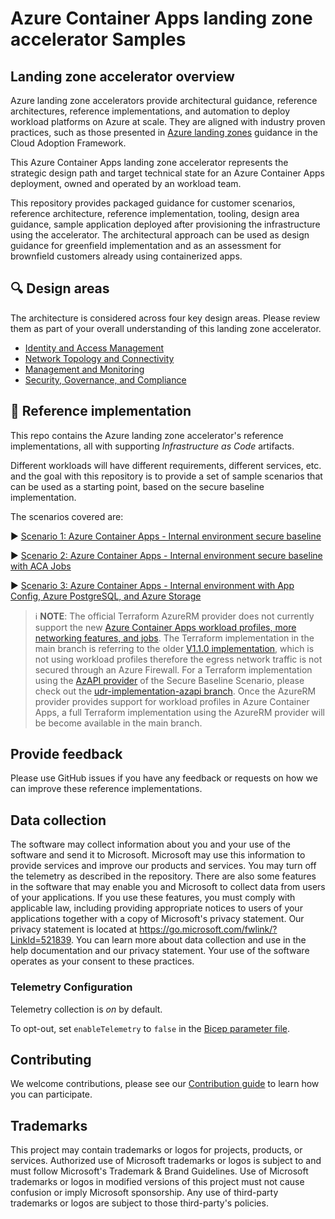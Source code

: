 # Azure Container Apps landing zone accelerator Samples

## Landing zone accelerator overview

Azure landing zone accelerators provide architectural guidance, reference architectures, reference implementations, and automation to deploy workload platforms on Azure at scale. They are aligned with industry proven practices, such as those presented in [Azure landing zones](https://learn.microsoft.com/azure/cloud-adoption-framework/ready/landing-zone/) guidance in the Cloud Adoption Framework.

This Azure Container Apps landing zone accelerator represents the strategic design path and target technical state for an Azure Container Apps deployment, owned and operated by an workload team.

This repository provides packaged guidance for customer scenarios, reference architecture, reference implementation, tooling, design area guidance, sample application deployed after provisioning the infrastructure using the accelerator. The architectural approach can be used as design guidance for greenfield implementation and as an assessment for brownfield customers already using containerized apps.

## :mag: Design areas

The architecture is considered across four key design areas. Please review them as part of your overall understanding of this landing zone accelerator.

- [Identity and Access Management](/docs/design-areas/identity.md)
- [Network Topology and Connectivity](/docs/design-areas/networking.md)
- [Management and Monitoring](/docs/design-areas/management.md)
- [Security, Governance, and Compliance](/docs/design-areas/security.md)

## :rocket: Reference implementation

This repo contains the Azure landing zone accelerator's reference implementations, all with supporting *Infrastructure as Code* artifacts.

Different workloads will have different requirements, different services, etc. and the goal with this repository is to provide a set of sample scenarios that can be used as a starting point, based on the secure baseline implementation.

The scenarios covered are:

:arrow_forward: [Scenario 1: Azure Container Apps - Internal environment secure baseline](scenarios/aca-internal/README.md)

:arrow_forward: [Scenario 2: Azure Container Apps - Internal environment secure baseline with ACA Jobs](scenarios/aca-internal/bicep/sample-apps/jobs/README.md)

:arrow_forward: [Scenario 3: Azure Container Apps - Internal environment with App Config, Azure PostgreSQL, and Azure Storage](scenarios/aca-internal-appcpgstr/README.md)

> :information_source: **NOTE**: The official Terraform AzureRM provider does not currently support the new [Azure Container Apps workload profiles, more networking features, and jobs](https://techcommunity.microsoft.com/t5/apps-on-azure-blog/generally-available-azure-container-apps-workload-profiles-more/ba-p/3913345). The Terraform implementation in the main branch is referring to the older [V1.1.0 implementation](https://github.com/Azure/aca-landing-zone-accelerator/tree/V1.1.0/scenarios/aca-internal/terraform), which is not using workload profiles therefore the egress network traffic is not secured through an Azure Firewall. 
> For a Terraform implementation using the [AzAPI provider](https://learn.microsoft.com/azure/developer/terraform/overview-azapi-provider) of the Secure Baseline Scenario, please check out the [udr-implementation-azapi branch](https://github.com/Azure/aca-landing-zone-accelerator/tree/feature/udr-implementation-azapi/scenarios/aca-internal/terraform). Once the AzureRM provider provides support for workload profiles in Azure Container Apps, a full Terraform implementation using the AzureRM provider will be become available in the main branch. 

## Provide feedback

Please use GitHub issues if you have any feedback or requests on how we can improve these reference implementations.

## Data collection

The software may collect information about you and your use of the software and send it to Microsoft. Microsoft may use this information to provide services and improve our products and services. You may turn off the telemetry as described in the repository. There are also some features in the software that may enable you and Microsoft to collect data from users of your applications. If you use these features, you must comply with applicable law, including providing appropriate notices to users of your applications together with a copy of Microsoft's privacy statement. Our privacy statement is located at <https://go.microsoft.com/fwlink/?LinkId=521839>. You can learn more about data collection and use in the help documentation and our privacy statement. Your use of the software operates as your consent to these practices.

### Telemetry Configuration

Telemetry collection is *on* by default.

To opt-out, set `enableTelemetry` to `false` in the [Bicep parameter file](scenarios/aca-internal/bicep/main.parameters.jsonc).

## Contributing

We welcome contributions, please see our [Contribution guide](CONTRIBUTING.md) to learn how you can participate.

## Trademarks

This project may contain trademarks or logos for projects, products, or services. Authorized use of Microsoft trademarks or logos is subject to and must follow Microsoft's Trademark & Brand Guidelines. Use of Microsoft trademarks or logos in modified versions of this project must not cause confusion or imply Microsoft sponsorship. Any use of third-party trademarks or logos are subject to those third-party's policies.

